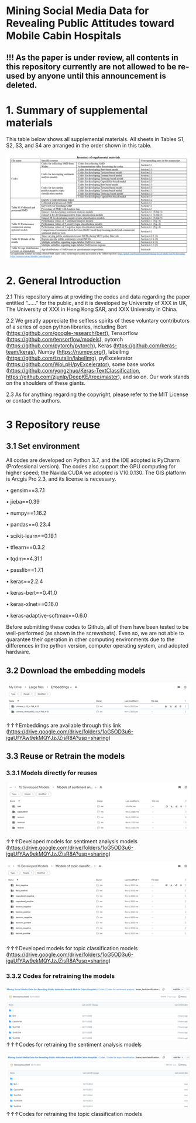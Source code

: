 # Mining Social Media Data for Revealing Public Attitudes toward Mobile Cabin Hospitals
 
## !!! As the paper is under review, all contents in this repository currently are not allowed to be re-used by anyone until this announcement is deleted.

# 1. Summary of supplemental materials
This table below shows all supplemental materials. All sheets in Tables S1, S2, S3, and S4 are arranged in the order shown in this table.

![image]( https://github.com/0AnonymousSite0/Mining-Social-Media-Data-for-Revealing-Public-Attitudes-toward-Mobile-Cabin-Hospitals/blob/main/Screenshots%20for%20model%20developments/Inventory%20of%20supplemental%20materials.png)

# 2. General Introduction

2.1 This repository aims at providing the codes and data regarding the paper entitled “……” for the public, and it is developed by University of XXX in UK,  The University of XXX in Hong Kong SAR, and XXX University in China.

2.2 We greatly appreciate the selfless spirits of these voluntary contributors of a series of open python libraries, including Bert (https://github.com/google-research/bert), Tensorflow (https://github.com/tensorflow/models), pytorch (https://github.com/pytorch/pytorch), Keras (https://github.com/keras-team/keras), Numpy (https://numpy.org/), labelImg (https://github.com/tzutalin/labelImg), pyExcelerator (https://github.com/WoLpH/pyExcelerator), some base works (https://github.com/yongzhuo/Keras-TextClassification, https://github.com/zjunlp/DeepKE/tree/master), and so on. Our work stands on the shoulders of these giants.

2.3 As for anything regarding the copyright, please refer to the MIT License or contact the authors.

# 3 Repository reuse 
## 3.1 Set environment 
All codes are developed on Python 3.7, and the IDE adopted is PyCharm (Professional version). The codes also support the GPU computing for higher speed; the Navida CUDA we adopted is V10.0.130. The GIS platform is Arcgis Pro 2.3, and its license is necessary. 

•	gensim==3.7.1

•	jieba==0.39

•	numpy==1.16.2

•	pandas==0.23.4

•	scikit-learn==0.19.1

•	tflearn==0.3.2

•	tqdm==4.31.1

•	passlib==1.7.1

•	keras==2.2.4

•	keras-bert==0.41.0

•	keras-xlnet==0.16.0

•	keras-adaptive-softmax==0.6.0


Before submitting these codes to Github, all of them have been tested to be well-performed (as shown in the screwshots). Even so, we are not able to guarantee their operation in other computing environments due to the differences in the python version, computer operating system, and adopted hardware.

## 3.2 Download the embedding models 
![image]( https://github.com/0AnonymousSite0/Mining-Social-Media-Data-for-Revealing-Public-Attitudes-toward-Mobile-Cabin-Hospitals/blob/main/Screenshots%20for%20model%20developments/Embeddings.png)

↑↑↑Embeddings are available through this link (https://drive.google.com/drive/folders/1oG5OD3u6-igaUfYAw9ekMQYJzJZisR8A?usp=sharing)
## 3.3 Reuse or Retrain the models 
### 3.3.1 Models directly for reuses
![image]( https://github.com/0AnonymousSite0/Mining-Social-Media-Data-for-Revealing-Public-Attitudes-toward-Mobile-Cabin-Hospitals/blob/main/Screenshots%20for%20model%20developments/Developed%20sentiment%20analysis%20models.png)

↑↑↑Developed models for sentiment analysis models (https://drive.google.com/drive/folders/1oG5OD3u6-igaUfYAw9ekMQYJzJZisR8A?usp=sharing)

![image]( https://github.com/0AnonymousSite0/Mining-Social-Media-Data-for-Revealing-Public-Attitudes-toward-Mobile-Cabin-Hospitals/blob/main/Screenshots%20for%20model%20developments/Developed%20topic%20classification%20models.png)

↑↑↑Developed models for topic classification models (https://drive.google.com/drive/folders/1oG5OD3u6-igaUfYAw9ekMQYJzJZisR8A?usp=sharing)
### 3.3.2 Codes for retraining the models

![image](https://github.com/0AnonymousSite0/Mining-Social-Media-Data-for-Revealing-Public-Attitudes-toward-Mobile-Cabin-Hospitals/blob/main/Screenshots%20for%20model%20developments/codes%20for%20developing%20sentiment%20analysis%20models.png)
↑↑↑Codes for retraining the sentiment analysis models

![image]( https://github.com/0AnonymousSite0/Mining-Social-Media-Data-for-Revealing-Public-Attitudes-toward-Mobile-Cabin-Hospitals/blob/main/Screenshots%20for%20model%20developments/codes%20for%20developing%20topic%20classification%20models.png)
↑↑↑Codes for retraining the topic classification models

